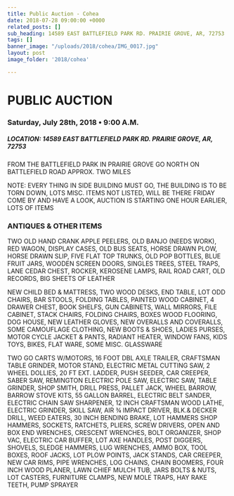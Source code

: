 ```yaml
---
title: Public Auction - Cohea
date: 2018-07-28 09:00:00 +0000
related_posts: []
sub_heading: 14589 EAST BATTLEFIELD PARK RD. PRAIRIE GROVE, AR, 72753
tags: []
banner_image: "/uploads/2018/cohea/IMG_0017.jpg"
layout: post
image_folder: '2018/cohea'

---
```

# PUBLIC AUCTION
### Saturday, July 28th, 2018 • 9:00 A.M.
##### LOCATION: 14589 EAST BATTLEFIELD PARK RD. PRAIRIE GROVE, AR, 72753
FROM THE BATTLEFIELD PARK IN PRAIRIE GROVE GO NORTH ON BATTLEFIELD ROAD APPROX. TWO MILES

NOTE: EVERY THING IN SIDE BUILDING MUST GO, THE BUILDING IS TO BE TORN DOWN, LOTS MISC. ITEMS NOT LISTED, WILL BE THERE FRIDAY COME BY AND HAVE A LOOK, AUCTION IS STARTING ONE HOUR EARLIER, LOTS OF ITEMS

### ANTIQUES & OTHER ITEMS
TWO OLD HAND CRANK APPLE PEELERS, OLD BANJO (NEEDS WORK), RED WAGON, DISPLAY CASES, OLD BUS SEATS, HORSE DRAWN PLOW, HORSE DRAWN SLIP, FIVE FLAT TOP TRUNKS, OLD POP BOTTLES, BLUE FRUIT JARS, WOODEN SCREEN DOORS, SINGLES TREES, STEEL TRAPS, LANE CEDAR CHEST, ROCKER, KEROSENE LAMPS, RAIL ROAD CART, OLD RECORDS, BIG SHEETS OF LEATHER

NEW CHILD BED & MATTRESS, TWO WOOD DESKS, END TABLE, LOT ODD CHAIRS, BAR STOOLS, FOLDING TABLES, PAINTED WOOD CABINET, 4 DRAWER CHEST, BOOK SHELFS, GUN CABINETS, WALL MIRRORS, FILE CABINET, STACK CHAIRS, FOLDING CHAIRS, BOXES WOOD FLOORING, DOG HOUSE, NEW LEATHER GLOVES, NEW OVERALLS AND COVERALLS, SOME CAMOUFLAGE CLOTHING, NEW BOOTS & SHOES, LADIES PURSES, MOTOR CYCLE JACKET & PANTS, RADIANT HEATER, WINDOW FANS, KIDS TOYS, BIKES, FLAT WARE, SOME MISC. GLASSWARE

 TWO GO CARTS W/MOTORS, 16 FOOT DBL AXLE TRAILER, CRAFTSMAN TABLE GRINDER, MOTOR STAND, ELECTRIC METAL CUTTING SAW, 2 WHEEL DOLLIES, 20 FT EXT. LADDER, PUSH SEEDER, CAR CREEPER, SABER SAW, REMINGTON ELECTRIC POLE SAW, ELECTRIC SAW, TABLE GRINDER, SHOP SMITH, DRILL PRESS, PALLET JACK, WHEEL BARROW, BARROW STOVE KITS, 55 GALLON BARREL, ELECTRIC BELT SANDER, ELECTRIC CHAIN SAW SHARPENER, 12 INCH CRAFTSMAN WOOD LATHE, ELECTRIC GRINDER, SKILL SAW, AIR ¾ IMPACT DRIVER, BLK.& DECKER DRILL, WEED EATERS, 30 INCH BENDING BRAKE, LOT HAMMERS SHOP HAMMERS, SOCKETS, RATCHETS, PLIERS, SCREW DRIVERS, OPEN AND BOX END WRENCHES, CRESCENT WRENCHES, BOLT ORGANIZER, SHOP VAC, ELECTRIC CAR BUFFER, LOT AXE HANDLES, POST DIGGERS, SHOVELS, SLEDGE HAMMERS, LUG WRENCHES, AMMO BOX, TOOL BOXES, ROOF JACKS, LOT PLOW POINTS, JACK STANDS, CAR CREEPER, NEW CAR RIMS, PIPE WRENCHES, LOG CHAINS, CHAIN BOOMERS, FOUR INCH WOOD PLANER, LAWN CHIEF MULCH TUB, JARS BOLTS & NUTS, LOT CASTERS, FURNITURE CLAMPS, NEW MOLE TRAPS, HAY RAKE TEETH, PUMP SPRAYER